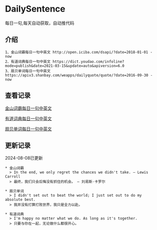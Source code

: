 # DailySentence

每日一句,每天自动获取，自动推代码

## 介绍

```
1、金山词霸每日一句中英文 http://open.iciba.com/dsapi/?date=2018-01-01 - now
2、有道词典每日一句中英文 https://dict.youdao.com/infoline?mode=publish&date=2021-03-15&update=auto&apiversion=6.0
3、扇贝单词每日一句中英文 https://apiv3.shanbay.com/weapps/dailyquote/quote/?date=2016-09-30 - now
```

## 查看记录

[金山词霸每日一句中英文](./data/iciba/)

[有道词典每日一句中英文](./data/youdao/)

[扇贝单词每日一句中英文](./data/shanbay/)

## 更新记录
2024-08-08已更新 
```
* 金山词霸
  > In the end, we only regret the chances we didn't take. — Lewis Carroll
  > 最终，我们只会后悔没有抓住的机会。 — 刘易斯·卡罗尔

* 扇贝单词
  > I didn't set out to beat the world; I just set out to do my absolute best.
  > 我并没有打算打败世界，我只是全力以赴。

* 有道词典
  > I'm happy no matter what we do. As long as it's together.
  > 只要与你在一起，无论做什么都很开心。

```
